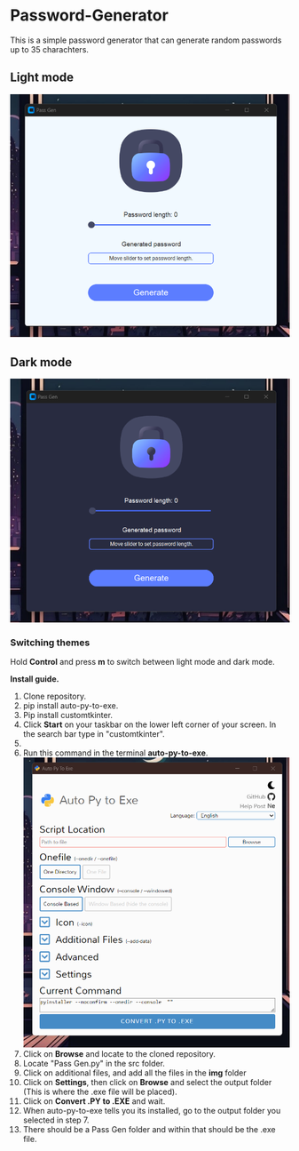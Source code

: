 # Password-Generator
This is a simple password generator that can generate random passwords up to 35 charachters.

## Light mode
![lightmode](https://github.com/VeronGoggans/Password-Generator/blob/main/docs/img/Screenshot%202023-11-27%20181625.png?raw=true)

## Dark mode
![darkmode](https://github.com/VeronGoggans/Password-Generator/blob/main/docs/img/Screenshot%202023-11-27%20181719.png?raw=true)

### Switching themes 
Hold **Control** and press **m** to switch between light mode and dark mode.






**Install guide.**
1. Clone repository.
2. pip install auto-py-to-exe.
3. Pip install customtkinter.
4. Click **Start** on your taskbar on the lower left corner of your screen. In the search bar type in "customtkinter".
6. 
7. Run this command in the terminal **auto-py-to-exe**.
![Auto-py-to-exe-view](https://github.com/VeronGoggans/Password-Generator/blob/main/docs/img/auto-py-to-exe-view.png?raw=true)
8. Click on **Browse** and locate to the cloned repository.
9. Locate "Pass Gen.py" in the src folder.
10. Click on additional files, and add all the files in the **img** folder
11. Click on **Settings**, then click on **Browse** and select the output folder (This is where the .exe file will be placed).
12. Click on **Convert .PY to .EXE** and wait.
13. When auto-py-to-exe tells you its installed, go to the output folder you selected in step 7. 
14. There should be a Pass Gen folder and within that should be the .exe file.
